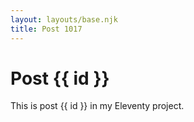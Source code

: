 ```yaml
---
layout: layouts/base.njk
title: Post 1017
---
```


# Post {{ id }}

This is post {{ id }} in my Eleventy project.
